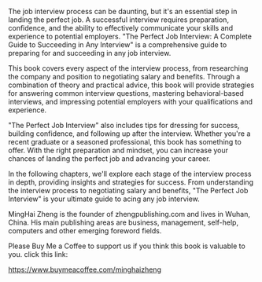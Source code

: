 
The job interview process can be daunting, but it's an essential step in landing the perfect job. A successful interview requires preparation, confidence, and the ability to effectively communicate your skills and experience to potential employers. "The Perfect Job Interview: A Complete Guide to Succeeding in Any Interview" is a comprehensive guide to preparing for and succeeding in any job interview.

This book covers every aspect of the interview process, from researching the company and position to negotiating salary and benefits. Through a combination of theory and practical advice, this book will provide strategies for answering common interview questions, mastering behavioral-based interviews, and impressing potential employers with your qualifications and experience.

"The Perfect Job Interview" also includes tips for dressing for success, building confidence, and following up after the interview. Whether you're a recent graduate or a seasoned professional, this book has something to offer. With the right preparation and mindset, you can increase your chances of landing the perfect job and advancing your career.

In the following chapters, we'll explore each stage of the interview process in depth, providing insights and strategies for success. From understanding the interview process to negotiating salary and benefits, "The Perfect Job Interview" is your ultimate guide to acing any job interview.

MingHai Zheng is the founder of zhengpublishing.com and lives in Wuhan, China. His main publishing areas are business, management, self-help, computers and other emerging foreword fields.

Please Buy Me a Coffee to support us if you think this book is valuable to you. click this link:

https://www.buymeacoffee.com/minghaizheng
